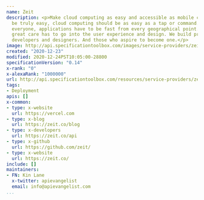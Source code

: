 ```yaml
---
name: Zeit
description: <p>Make cloud computing as easy and accessible as mobile computing. To
  be truly easy, cloud computing should be as easy as a tap or command. To connect
  everyone, applications have to be fast from every geographical point. To be accessible,
  great care has to go into the user experience and design. We build products for
  developers and designers. And those who aspire to become one.</p>
image: http://api.specificationtoolbox.com/images/service-providers/zeit.jpg
created: "2020-12-23"
modified: 2020-12-24PST10:05:00-28800
specificationVersion: "0.14"
x-rank: "0"
x-alexaRank: "1000000"
url: http://api.specificationtoolbox.com/resources/service-providers/zeit/
tags:
- Deployment
apis: []
x-common:
- type: x-website
  url: https://vercel.com
- type: x-blog
  url: https://zeit.co/blog
- type: x-developers
  url: https://zeit.co/api
- type: x-github
  url: https://github.com/zeit/
- type: x-website
  url: https://zeit.co/
include: []
maintainers:
- FN: Kin Lane
  x-twitter: apievangelist
  email: info@apievangelist.com
...
```

